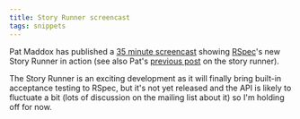 ```yaml
---
title: Story Runner screencast
tags: snippets
---
```


Pat Maddox has published a [35 minute screencast](http://evang.eli.st/blog/2007/10/8/story-runner-top-to-bottom-screencast) showing [RSpec](http://www.wincent.com/wiki/RSpec)'s new Story Runner in action (see also Pat's [previous post](http://evang.eli.st/blog/2007/9/1/user-stories-with-rspec-s-story-runner) on the story runner).

The Story Runner is an exciting development as it will finally bring built-in acceptance testing to RSpec, but it's not yet released and the API is likely to fluctuate a bit (lots of discussion on the mailing list about it) so I'm holding off for now.
